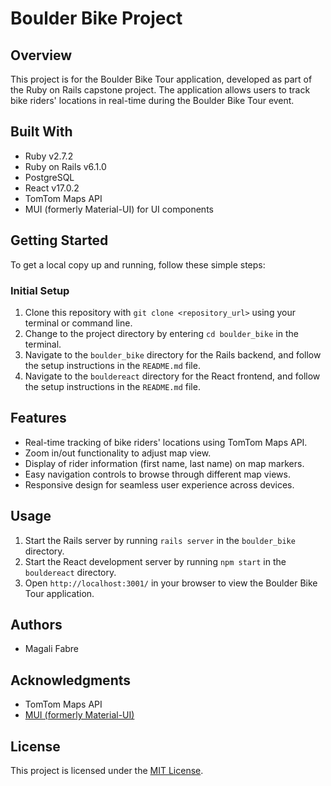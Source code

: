 # Boulder Bike Project

## Overview

This project is for the Boulder Bike Tour application, developed as part of the Ruby on Rails capstone project. The application allows users to track bike riders' locations in real-time during the Boulder Bike Tour event.

## Built With

- Ruby v2.7.2
- Ruby on Rails v6.1.0
- PostgreSQL
- React v17.0.2
- TomTom Maps API
- MUI (formerly Material-UI) for UI components

## Getting Started

To get a local copy up and running, follow these simple steps:

### Initial Setup

1. Clone this repository with `git clone <repository_url>` using your terminal or command line.
2. Change to the project directory by entering `cd boulder_bike` in the terminal.
3. Navigate to the `boulder_bike` directory for the Rails backend, and follow the setup instructions in the `README.md` file.
4. Navigate to the `bouldereact` directory for the React frontend, and follow the setup instructions in the `README.md` file.

## Features

- Real-time tracking of bike riders' locations using TomTom Maps API.
- Zoom in/out functionality to adjust map view.
- Display of rider information (first name, last name) on map markers.
- Easy navigation controls to browse through different map views.
- Responsive design for seamless user experience across devices.

## Usage

1. Start the Rails server by running `rails server` in the `boulder_bike` directory.
2. Start the React development server by running `npm start` in the `bouldereact` directory.
3. Open `http://localhost:3001/` in your browser to view the Boulder Bike Tour application.

## Authors

- Magali Fabre

## Acknowledgments

- TomTom Maps API
- [MUI (formerly Material-UI)](https://mui.com/)

## License

This project is licensed under the [MIT License](LICENSE).
